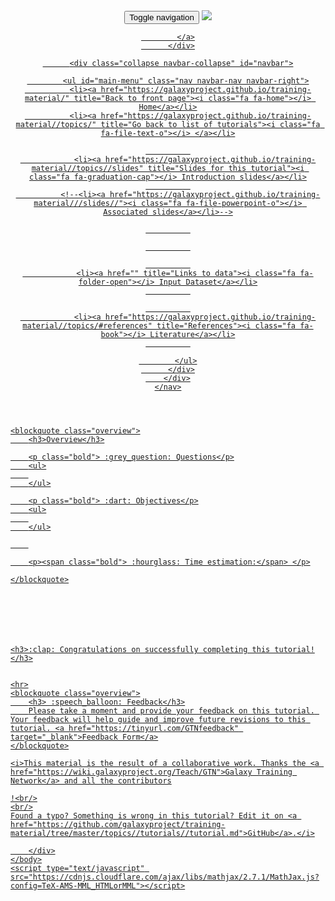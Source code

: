 <!doctype html>
<html>
    <head>
        <meta charset="utf-8">
        <meta http-equiv="x-ua-compatible" content="ie=edge">
        <meta name="viewport" content="width=device-width, initial-scale=1.0" />
        <title>Galaxy Training!</title>
        <link media="all" href="https://netdna.bootstrapcdn.com/bootstrap/3.2.0/css/bootstrap.min.css" rel="stylesheet">
        <link rel="stylesheet" href="https://galaxyproject.github.io/training-material//assets/css/main.css">
        <link rel="stylesheet" href="https://galaxyproject.github.io/training-material//assets/css/font-awesome.css">
        <link rel="stylesheet" href="https://galaxyproject.github.io/training-material//assets/css/syntax_highlighting.css">
    </head>
    <body>
        <div class="wrapper">
            


<header>
    <nav class="navbar navbar-default navbar-fixed-top" role="navigation">
        <div class="container-fluid">
          <div class="navbar-header">
            <button type="button" class="navbar-toggle" data-toggle="collapse" data-target="#navbar">
              <span class="sr-only">Toggle navigation</span>
              <span class="icon-bar"></span>
              <span class="icon-bar"></span>
              <span class="icon-bar"></span>
              <span class="icon-bar"></span>
              <span class="icon-bar"></span>
              <span class="icon-bar"></span>
            </button>
            <a id="site-title" class="navbar-brand" href="https://wiki.galaxyproject.org/Teach/GTN">
              <img class="pull-left img-responsive" src="https://galaxyproject.github.io/training-material///assets/images/GTN.png">
            </a>
            <a id="site-title" class="navbar-brand name-holder" href="https://galaxyproject.github.io/training-material//topics//tutorials//tutorial.html">
              
            </a>
          </div>

          <div class="collapse navbar-collapse" id="navbar">

            <ul id="main-menu" class="nav navbar-nav navbar-right">
              <li><a href="https://galaxyproject.github.io/training-material/" title="Back to front page"><i class="fa fa-home"></i> Home</a></li>
              <li><a href="https://galaxyproject.github.io/training-material//topics/" title="Go back to list of tutorials"><i class="fa fa-file-text-o"></i> </a></li>

              
                <li><a href="https://galaxyproject.github.io/training-material//topics//slides" title="Slides for this tutorial"><i class="fa fa-graduation-cap"></i> Introduction slides</a></li>
              
              <!--<li><a href="https://galaxyproject.github.io/training-material///slides//"><i class="fa fa-file-powerpoint-o"></i> Associated slides</a></li>-->

              

              

              
                <li><a href="" title="Links to data"><i class="fa fa-folder-open"></i> Input Dataset</a></li>
              

              
                <li><a href="https://galaxyproject.github.io/training-material//topics/#references" title="References"><i class="fa fa-book"></i> Literature</a></li>
              

            </ul>
          </div>
        </div>
    </nav>
</header>

<section class="tutorial">
    <h1></h1>

    <blockquote class="overview">
        <h3>Overview</h3>

        <p class="bold"> :grey_question: Questions</p>
        <ul>
        
        </ul>

        <p class="bold"> :dart: Objectives</p>
        <ul>
        
        </ul>

        

        <p><span class="bold"> :hourglass: Time estimation:</span> </p>

    </blockquote>



    

    

    <h3>:clap: Congratulations on successfully completing this tutorial!</h3>


    <hr>
    <blockquote class="overview">
        <h3> :speech_balloon: Feedback</h3>
        Please take a moment and provide your feedback on this tutorial. Your feedback will help guide and improve future revisions to this tutorial. <a href="https://tinyurl.com/GTNfeedback" target="_blank">Feedback Form</a>
    </blockquote>

    <i>This material is the result of a collaborative work. Thanks the <a href="https://wiki.galaxyproject.org/Teach/GTN">Galaxy Training Network</a> and all the contributors
    
    !<br/>
    <br/>
    Found a typo? Something is wrong in this tutorial? Edit it on <a href="https://github.com/galaxyproject/training-material/tree/master/topics//tutorials//tutorial.md">GitHub</a>.</i>
</section>

        </div>
    </body>
    <script type="text/javascript" src="https://cdnjs.cloudflare.com/ajax/libs/mathjax/2.7.1/MathJax.js?config=TeX-AMS-MML_HTMLorMML"></script>
</html>
